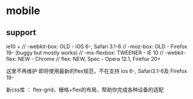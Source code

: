 # mobile

## support
ie10 +
// -webkit-box: OLD - iOS 6-, Safari 3.1-6
// -moz-box: OLD - Firefox 19- (buggy but mostly works)
// -ms-flexbox: TWEENER - IE 10
// -webkit-flex: NEW - Chrome
// flex: NEW, Spec - Opera 12.1, Firefox 20+

这里不再维护
即将使用最新的flex规范，不在支持 ios 6-, Safari3.1-6及 Firefox 19-

新css库 ： flex-grid，栅格+flex的布局，帮助你完成各种设备的适配
